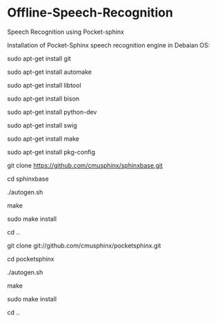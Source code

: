 # Offline-Speech-Recognition
Speech Recognition using Pocket-sphinx

Installation of Pocket-Sphinx speech recognition engine in Debaian OS:

sudo apt-get install git

sudo apt-get install automake

sudo apt-get install libtool

sudo apt-get install bison

sudo apt-get install python-dev

sudo apt-get install swig

sudo apt-get install make

sudo apt-get install pkg-config

git clone https://github.com/cmusphinx/sphinxbase.git

cd sphinxbase

./autogen.sh

make

sudo make install

cd ..

git clone git://github.com/cmusphinx/pocketsphinx.git

cd pocketsphinx

./autogen.sh

make

sudo make install

cd ..


